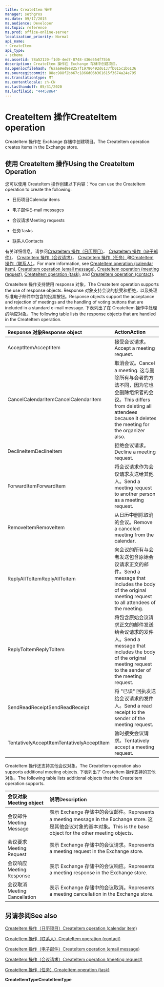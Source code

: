 ```yaml
---
title: CreateItem 操作
manager: sethgros
ms.date: 09/17/2015
ms.audience: Developer
ms.topic: reference
ms.prod: office-online-server
localization_priority: Normal
api_name:
- CreateItem
api_type:
- schema
ms.assetid: 78a52120-f1d0-4ed7-8748-436e554f75b6
description: CreateItem 操作在 Exchange 存储中创建项目。
ms.openlocfilehash: f6aaa9ed8e8257f19780492d6137fb015c1b6136
ms.sourcegitcommit: 88ec988f2bb67c1866d06b361615f3674a24e795
ms.translationtype: MT
ms.contentlocale: zh-CN
ms.lasthandoff: 05/31/2020
ms.locfileid: "44458864"
---
```

# <a name="createitem-operation"></a><span data-ttu-id="de63d-103">CreateItem 操作</span><span class="sxs-lookup"><span data-stu-id="de63d-103">CreateItem operation</span></span>

<span data-ttu-id="de63d-104">CreateItem 操作在 Exchange 存储中创建项目。</span><span class="sxs-lookup"><span data-stu-id="de63d-104">The CreateItem operation creates items in the Exchange store.</span></span>
  
## <a name="using-the-createitem-operation"></a><span data-ttu-id="de63d-105">使用 CreateItem 操作</span><span class="sxs-lookup"><span data-stu-id="de63d-105">Using the CreateItem Operation</span></span>

<span data-ttu-id="de63d-106">您可以使用 CreateItem 操作创建以下内容：</span><span class="sxs-lookup"><span data-stu-id="de63d-106">You can use the CreateItem operation to create the following:</span></span>
  
- <span data-ttu-id="de63d-107">日历项目</span><span class="sxs-lookup"><span data-stu-id="de63d-107">Calendar items</span></span>
    
- <span data-ttu-id="de63d-108">电子邮件</span><span class="sxs-lookup"><span data-stu-id="de63d-108">E-mail messages</span></span>
    
- <span data-ttu-id="de63d-109">会议请求</span><span class="sxs-lookup"><span data-stu-id="de63d-109">Meeting requests</span></span>
    
- <span data-ttu-id="de63d-110">任务</span><span class="sxs-lookup"><span data-stu-id="de63d-110">Tasks</span></span>
    
- <span data-ttu-id="de63d-111">联系人</span><span class="sxs-lookup"><span data-stu-id="de63d-111">Contacts</span></span>
    
<span data-ttu-id="de63d-112">有关详细信息，请参阅[CreateItem 操作（日历项目）](createitem-operation-calendar-item.md)、 [CreateItem 操作（电子邮件）](createitem-operation-email-message.md)、 [CreateItem 操作（会议请求）](createitem-operation-meeting-request.md)、 [CreateItem 操作（任务）](createitem-operation-task.md)和[CreateItem 操作（联系人）](createitem-operation-contact.md)。</span><span class="sxs-lookup"><span data-stu-id="de63d-112">For more information, see [CreateItem operation (calendar item)](createitem-operation-calendar-item.md), [CreateItem operation (email message)](createitem-operation-email-message.md), [CreateItem operation (meeting request)](createitem-operation-meeting-request.md), [CreateItem operation (task)](createitem-operation-task.md), and [CreateItem operation (contact)](createitem-operation-contact.md).</span></span>
  
<span data-ttu-id="de63d-113">CreateItem 操作支持使用 response 对象。</span><span class="sxs-lookup"><span data-stu-id="de63d-113">The CreateItem operation supports the use of response objects.</span></span> <span data-ttu-id="de63d-114">Response 对象支持会议的接受和拒绝，以及处理标准电子邮件中包含的投票按钮。</span><span class="sxs-lookup"><span data-stu-id="de63d-114">Response objects support the acceptance and rejection of meetings and the handling of voting buttons that are included in a standard e-mail message.</span></span> <span data-ttu-id="de63d-115">下表列出了在 CreateItem 操作中处理的响应对象。</span><span class="sxs-lookup"><span data-stu-id="de63d-115">The following table lists the response objects that are handled in the CreateItem operation.</span></span>
  
|<span data-ttu-id="de63d-116">**Response 对象**</span><span class="sxs-lookup"><span data-stu-id="de63d-116">**Response object**</span></span>|<span data-ttu-id="de63d-117">**Action**</span><span class="sxs-lookup"><span data-stu-id="de63d-117">**Action**</span></span>|
|:-----|:-----|
|<span data-ttu-id="de63d-118">AcceptItem</span><span class="sxs-lookup"><span data-stu-id="de63d-118">AcceptItem</span></span>  <br/> |<span data-ttu-id="de63d-119">接受会议请求。</span><span class="sxs-lookup"><span data-stu-id="de63d-119">Accept a meeting request.</span></span>  <br/> |
|<span data-ttu-id="de63d-120">CancelCalendarItem</span><span class="sxs-lookup"><span data-stu-id="de63d-120">CancelCalendarItem</span></span>  <br/> |<span data-ttu-id="de63d-121">取消会议。</span><span class="sxs-lookup"><span data-stu-id="de63d-121">Cancel a meeting.</span></span> <span data-ttu-id="de63d-122">这与删除所有与会者的方法不同，因为它也会删除组织者的会议。</span><span class="sxs-lookup"><span data-stu-id="de63d-122">This differs from deleting all attendees because it deletes the meeting for the organizer also.</span></span>  <br/> |
|<span data-ttu-id="de63d-123">DeclineItem</span><span class="sxs-lookup"><span data-stu-id="de63d-123">DeclineItem</span></span>  <br/> |<span data-ttu-id="de63d-124">拒绝会议请求。</span><span class="sxs-lookup"><span data-stu-id="de63d-124">Decline a meeting request.</span></span>  <br/> |
|<span data-ttu-id="de63d-125">ForwardItem</span><span class="sxs-lookup"><span data-stu-id="de63d-125">ForwardItem</span></span>  <br/> |<span data-ttu-id="de63d-126">将会议请求作为会议请求发送给其他人。</span><span class="sxs-lookup"><span data-stu-id="de63d-126">Send a meeting request to another person as a meeting request.</span></span>  <br/> |
|<span data-ttu-id="de63d-127">RemoveItem</span><span class="sxs-lookup"><span data-stu-id="de63d-127">RemoveItem</span></span>  <br/> |<span data-ttu-id="de63d-128">从日历中删除取消的会议。</span><span class="sxs-lookup"><span data-stu-id="de63d-128">Remove a canceled meeting from the calendar.</span></span>  <br/> |
|<span data-ttu-id="de63d-129">ReplyAllToItem</span><span class="sxs-lookup"><span data-stu-id="de63d-129">ReplyAllToItem</span></span>  <br/> |<span data-ttu-id="de63d-130">向会议的所有与会者发送包含原始会议请求正文的邮件。</span><span class="sxs-lookup"><span data-stu-id="de63d-130">Send a message that includes the body of the original meeting request to all attendees of the meeting.</span></span>  <br/> |
|<span data-ttu-id="de63d-131">ReplyToItem</span><span class="sxs-lookup"><span data-stu-id="de63d-131">ReplyToItem</span></span>  <br/> |<span data-ttu-id="de63d-132">将包含原始会议请求正文的邮件发送给会议请求的发件人。</span><span class="sxs-lookup"><span data-stu-id="de63d-132">Send a message that includes the body of the original meeting request to the sender of the meeting request.</span></span>  <br/> |
|<span data-ttu-id="de63d-133">SendReadReceipt</span><span class="sxs-lookup"><span data-stu-id="de63d-133">SendReadReceipt</span></span>  <br/> |<span data-ttu-id="de63d-134">将 "已读" 回执发送给会议请求的发件人。</span><span class="sxs-lookup"><span data-stu-id="de63d-134">Send a read receipt to the sender of the meeting request.</span></span>  <br/> |
|<span data-ttu-id="de63d-135">TentativelyAcceptItem</span><span class="sxs-lookup"><span data-stu-id="de63d-135">TentativelyAcceptItem</span></span>  <br/> |<span data-ttu-id="de63d-136">暂时接受会议请求。</span><span class="sxs-lookup"><span data-stu-id="de63d-136">Tentatively accept a meeting request.</span></span>  <br/> |
   
<span data-ttu-id="de63d-137">CreateItem 操作还支持其他会议对象。</span><span class="sxs-lookup"><span data-stu-id="de63d-137">The CreateItem operation also supports additional meeting objects.</span></span> <span data-ttu-id="de63d-138">下表列出了 CreateItem 操作支持的其他对象。</span><span class="sxs-lookup"><span data-stu-id="de63d-138">The following table lists additional objects that the CreateItem operation supports.</span></span>
  
|<span data-ttu-id="de63d-139">**会议对象**</span><span class="sxs-lookup"><span data-stu-id="de63d-139">**Meeting object**</span></span>|<span data-ttu-id="de63d-140">**说明**</span><span class="sxs-lookup"><span data-stu-id="de63d-140">**Description**</span></span>|
|:-----|:-----|
|<span data-ttu-id="de63d-141">会议邮件</span><span class="sxs-lookup"><span data-stu-id="de63d-141">Meeting Message</span></span>  <br/> |<span data-ttu-id="de63d-142">表示 Exchange 存储中的会议邮件。</span><span class="sxs-lookup"><span data-stu-id="de63d-142">Represents a meeting message in the Exchange store.</span></span> <span data-ttu-id="de63d-143">这是其他会议对象的基本对象。</span><span class="sxs-lookup"><span data-stu-id="de63d-143">This is the base object for the other meeting objects.</span></span>  <br/> |
|<span data-ttu-id="de63d-144">会议要求</span><span class="sxs-lookup"><span data-stu-id="de63d-144">Meeting Request</span></span>  <br/> |<span data-ttu-id="de63d-145">表示 Exchange 存储中的会议请求。</span><span class="sxs-lookup"><span data-stu-id="de63d-145">Represents a meeting request in the Exchange store.</span></span>  <br/> |
|<span data-ttu-id="de63d-146">会议响应</span><span class="sxs-lookup"><span data-stu-id="de63d-146">Meeting Response</span></span>  <br/> |<span data-ttu-id="de63d-147">表示 Exchange 存储中的会议响应。</span><span class="sxs-lookup"><span data-stu-id="de63d-147">Represents a meeting response in the Exchange store.</span></span>  <br/> |
|<span data-ttu-id="de63d-148">会议取消</span><span class="sxs-lookup"><span data-stu-id="de63d-148">Meeting Cancellation</span></span>  <br/> |<span data-ttu-id="de63d-149">表示 Exchange 存储中的会议取消。</span><span class="sxs-lookup"><span data-stu-id="de63d-149">Represents a meeting cancellation in the Exchange store.</span></span>  <br/> |
   
## <a name="see-also"></a><span data-ttu-id="de63d-150">另请参阅</span><span class="sxs-lookup"><span data-stu-id="de63d-150">See also</span></span>



[<span data-ttu-id="de63d-151">CreateItem 操作（日历项目）</span><span class="sxs-lookup"><span data-stu-id="de63d-151">CreateItem operation (calendar item)</span></span>](createitem-operation-calendar-item.md)
  
[<span data-ttu-id="de63d-152">CreateItem 操作（联系人）</span><span class="sxs-lookup"><span data-stu-id="de63d-152">CreateItem operation (contact)</span></span>](createitem-operation-contact.md)
  
[<span data-ttu-id="de63d-153">CreateItem 操作（电子邮件）</span><span class="sxs-lookup"><span data-stu-id="de63d-153">CreateItem operation (email message)</span></span>](createitem-operation-email-message.md)
  
[<span data-ttu-id="de63d-154">CreateItem 操作（会议请求）</span><span class="sxs-lookup"><span data-stu-id="de63d-154">CreateItem operation (meeting request)</span></span>](createitem-operation-meeting-request.md)
  
[<span data-ttu-id="de63d-155">CreateItem 操作（任务）</span><span class="sxs-lookup"><span data-stu-id="de63d-155">CreateItem operation (task)</span></span>](createitem-operation-task.md)
  
 <span data-ttu-id="de63d-156">**CreateItemType**</span><span class="sxs-lookup"><span data-stu-id="de63d-156">**CreateItemType**</span></span>

